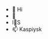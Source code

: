 - 👋 Hi
- 👀 
- I💞️S
- 📫 Kaspiysk

<!---
misswift/misswift is a ✨ special ✨ repository because its `README.md` (this file) appears on your GitHub profile.
You can click the Preview link to take a look at your changes.
--->
